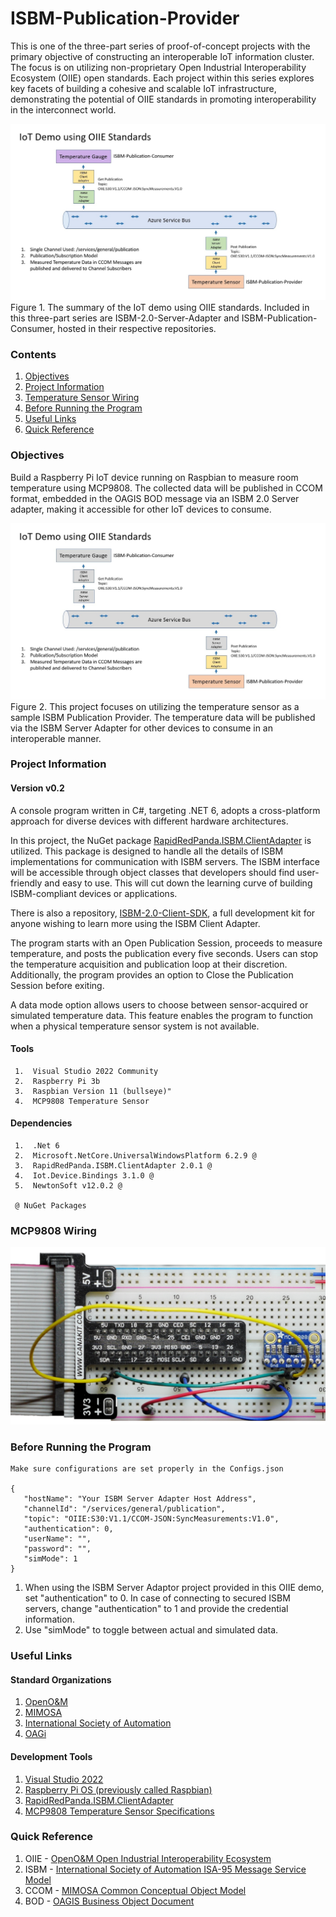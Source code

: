 # ISBM-Publication-Provider

This is one of the three-part series of proof-of-concept projects with the primary objective of constructing an interoperable IoT information cluster. The focus is on utilizing non-proprietary Open Industrial Interoperability Ecosystem (OIIE) open standards. Each project within this series explores key facets of building a cohesive and scalable IoT infrastructure, demonstrating the potential of OIIE standards in promoting interoperability in the interconnect world.

![image](/Documents/Images/IoT-Demo.jpg)
Figure 1. The summary of the IoT demo using OIIE standards. Included in this three-part series are ISBM-2.0-Server-Adapter and ISBM-Publication-Consumer, hosted in their respective repositories.

### Contents
  
   1. [Objectives](#Objectives)
   2. [Project Information](#Project-Information)
   3. [Temperature Sensor Wiring](#MCP9808-Wiring)
   4. [Before Running the Program](#Before-Running-the-Program)
   5. [Useful Links](#Useful-Links)
   6. [Quick Reference](#Quick-Reference)
  
### Objectives

Build a Raspberry Pi IoT device running on Raspbian to measure room temperature using MCP9808. The collected data will be published in CCOM format, embedded in the OAGIS BOD message via an ISBM 2.0 Server adapter, making it accessible for other IoT devices to consume.

![image](/Documents/Images/IoT-Demo-Temperature-Sensor.jpg)
Figure 2. This project focuses on utilizing the temperature sensor as a sample ISBM Publication Provider. The temperature data will be published via the ISBM Server Adapter for other devices to consume in an interoperable manner.

### Project Information

#### Version v0.2

A console program written in C#, targeting .NET 6, adopts a cross-platform approach for diverse devices with different hardware architectures.

In this project, the NuGet package [RapidRedPanda.ISBM.ClientAdapter](https://www.nuget.org/packages/RapidRedPanda.ISBM.ClientAdapter/#readme-body-tab) is utilized. This package is designed to handle all the details of ISBM implementations for communication with ISBM servers. The ISBM interface will be accessible through object classes that developers should find user-friendly and easy to use. This will cut down the learning curve of building ISBM-compliant devices or applications.

There is also a repository, [ISBM-2.0-Client-SDK](https://github.com/claire-wong/ISBM-2.0-Client-SDK), a full development kit for anyone wishing to learn more using the ISBM Client Adapter.

The program starts with an Open Publication Session, proceeds to measure temperature, and posts the publication every five seconds. Users can stop the temperature acquisition and publication loop at their discretion. Additionally, the program provides an option to Close the Publication Session before exiting.

A data mode option allows users to choose between sensor-acquired or simulated temperature data. This feature enables the program to function when a physical temperature sensor system is not available.


#### Tools
     1.  Visual Studio 2022 Community
     2.  Raspberry Pi 3b
     3.  Raspbian Version 11 (bullseye)"
     4.  MCP9808 Temperature Sensor

#### Dependencies
     1.  .Net 6
     2.  Microsoft.NetCore.UniversalWindowsPlatform 6.2.9 @
     3.  RapidRedPanda.ISBM.ClientAdapter 2.0.1 @
     4.  Iot.Device.Bindings 3.1.0 @
     5.  NewtonSoft v12.0.2 @
    
     @ NuGet Packages
     
### MCP9808 Wiring

![image](/Documents/Wiring/MCP9808-Wiring.jpg)

### Before Running the Program

    Make sure configurations are set properly in the Configs.json

    {
	   "hostName": "Your ISBM Server Adapter Host Address",
	   "channelId": "/services/general/publication",
	   "topic": "OIIE:S30:V1.1/CCOM-JSON:SyncMeasurements:V1.0",
	   "authentication": 0,
	   "userName": "",
	   "password": "",
	   "simMode": 1
    }

  1. When using the ISBM Server Adaptor project provided in this OIIE demo, set "authentication" to 0. In case of connecting to secured ISBM servers, change "authentication" to 1 and provide the credential information.
  2. Use "simMode" to toggle between actual and simulated data.   

### Useful Links

#### Standard Organizations
   1. [OpenO&M](https://openoandm.org/)
   2. [MIMOSA](https://www.mimosa.org/)
   3. [International Society of Automation](https://www.isa.org/)
   4. [OAGi](https://oagi.org/)

#### Development Tools
   1. [Visual Studio 2022](https://visualstudio.microsoft.com/downloads/)
   2. [Raspberry Pi OS (previously called Raspbian)](https://www.raspberrypi.com/software/)
   3. [RapidRedPanda.ISBM.ClientAdapter](https://www.nuget.org/packages/RapidRedPanda.ISBM.ClientAdapter/#readme-body-tab)
   4. [MCP9808 Temperature Sensor Specifications](https://ww1.microchip.com/downloads/en/DeviceDoc/25095A.pdf)

### Quick Reference

   1. OIIE - [OpenO&M Open Industrial Interoperability Ecosystem](https://www.mimosa.org/open-industrial-interoperability-ecosystem-oiie/)
   2. ISBM - [International Society of Automation ISA-95 Message Service Model](https://openoandm.org/files/standards/ISBM-2.0.pdf)
   3. CCOM - [MIMOSA Common Conceptual Object Model](https://www.mimosa.org/mimosa-ccom/)
   4. BOD - [OAGIS Business Object Document](https://www.oagidocs.org/docs/)
